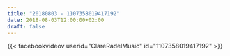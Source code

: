 ```yaml
---
title: "20180803 - 1107358019417192"
date: 2018-08-03T12:00:00+02:00
draft: false
---
```


{{< facebookvideov userid="ClareRadelMusic" id="1107358019417192" >}}